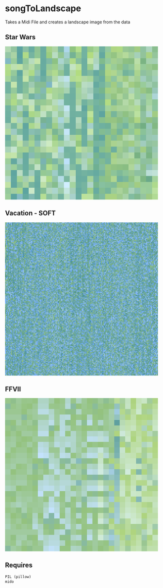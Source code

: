 # songToLandscape
 Takes a Midi File and creates a landscape image from the data

## Star Wars
![](images/Star-Wars-Theme.png)

## Vacation - SOFT

![](images/VACATIONS%20-%20Soft.png)

## FFVII
![](images/Final%20Fantasy%20VII%20-%20Final%20Fantasy%20VII%20Main%20Theme.png)

## Requires
```
PIL (pillow)
mido
```
